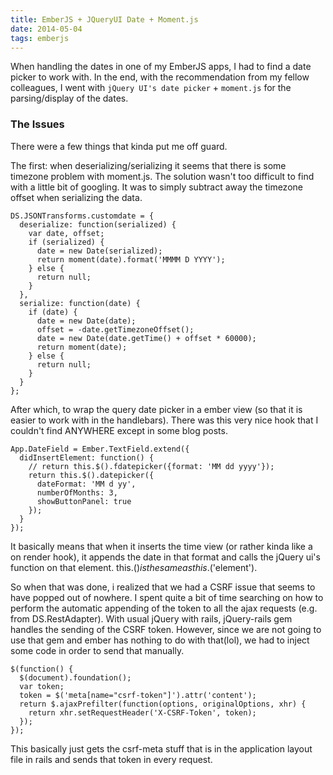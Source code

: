 ```yaml
---
title: EmberJS + JQueryUI Date + Moment.js
date: 2014-05-04
tags: emberjs
---
```


When handling the dates in one of my EmberJS apps, I had to find a date picker to work with. In the end, with the recommendation from my fellow colleagues, I went with `jQuery UI's date picker` + `moment.js` for the parsing/display of the dates.

### The Issues
There were a few things that kinda put me off guard. 

The first: when deserializing/serializing it seems that there is some timezone problem with moment.js. The solution wasn't too difficult to find with a little bit of googling. It was to simply subtract away the timezone offset when serializing the data. 

```
DS.JSONTransforms.customdate = {
  deserialize: function(serialized) {
    var date, offset;
    if (serialized) {
      date = new Date(serialized);
      return moment(date).format('MMMM D YYYY');
    } else {
      return null;
    }
  },
  serialize: function(date) {
    if (date) {
      date = new Date(date);
      offset = -date.getTimezoneOffset();
      date = new Date(date.getTime() + offset * 60000);
      return moment(date);
    } else {
      return null;
    }
  }
};
```

After which, to wrap the query date picker in a ember view (so that it is easier to work with in the handlebars). There was this very nice hook that I couldn't find ANYWHERE except in some blog posts. 

```
App.DateField = Ember.TextField.extend({
  didInsertElement: function() {
    // return this.$().fdatepicker({format: 'MM dd yyyy'});
    return this.$().datepicker({
      dateFormat: 'MM d yy',
      numberOfMonths: 3,
      showButtonPanel: true
    });
  }
});
```

It basically means that when it inserts the time view (or rather kinda like a on render hook), it appends the date in that format and calls the jQuery ui's function on that element. this.$() is the same as this.$('element').


So when that was done, i realized that we had a CSRF issue that seems to have popped out of nowhere. I spent quite a bit of time searching on how to perform the automatic appending of the token to all the ajax requests (e.g. from DS.RestAdapter). With usual jQuery with rails, jQuery-rails gem handles the sending of the CSRF token. However, since we are not going to use that gem and ember has nothing to do with that(lol), we had to inject some code in order to send that manually.

```
$(function() {
  $(document).foundation();
  var token;
  token = $('meta[name="csrf-token"]').attr('content');
  return $.ajaxPrefilter(function(options, originalOptions, xhr) {
    return xhr.setRequestHeader('X-CSRF-Token', token);
  });
});
```

This basically just gets the csrf-meta stuff that is in the application layout file in rails and sends that token in every request.
